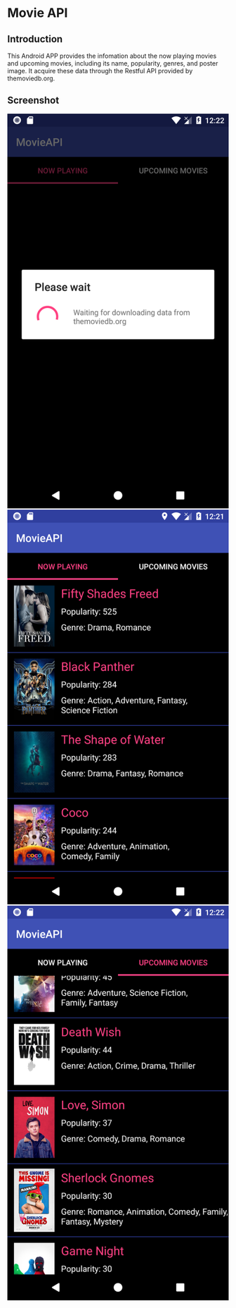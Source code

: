 # Movie API

## Introduction
This Android APP provides the infomation about the now playing movies and upcoming movies, including its name, popularity, genres, and poster image. It acquire these data through the Restful API provided by themoviedb.org.

## Screenshot
<img src="/Screenshot/1.png" alt="image-1" style="display: inline-block" />
<img src="/Screenshot/2.png" alt="image-2" style="display: inline-block" />
<img src="/Screenshot/3.png" alt="image-3" style="display: inline-block" />